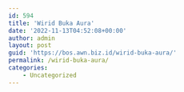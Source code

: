 ```yaml
---
id: 594
title: 'Wirid Buka Aura'
date: '2022-11-13T04:52:08+00:00'
author: admin
layout: post
guid: 'https://bos.awn.biz.id/wirid-buka-aura/'
permalink: /wirid-buka-aura/
categories:
    - Uncategorized
---
```



